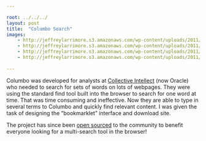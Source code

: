 ```yaml
---

root: ../../../
layout: post
title:  "Columbo Search"
images:
    - http://jeffreylarrimore.s3.amazonaws.com/wp-content/uploads/2011/03/columbo_1-website.jpg
    - http://jeffreylarrimore.s3.amazonaws.com/wp-content/uploads/2011/03/columbo_2-app.jpg
    - http://jeffreylarrimore.s3.amazonaws.com/wp-content/uploads/2011/03/columbo_3-app.jpg
    - http://jeffreylarrimore.s3.amazonaws.com/wp-content/uploads/2011/03/columbo_1-logo.jpg
    
---
```


Columbo was developed for analysts at <a href="http://www.oracle.com/us/solutions/social/collectiveintellect/index.html" target="_blank">Collective Intellect</a> (now Oracle) who needed to search for sets of words on lots of webpages. They were using the standard find tool built into the browser to search for one word at time. That was time consuming and ineffective. Now they are able to type in several terms to Columbo and quickly find relevant content. I was given the task of designing the “bookmarklet” interface and download site.

The project has since been <a href="https://github.com/ubermajestix/columbo" target="_blank">open sourced</a> to the community to benefit everyone looking for a multi-search tool in the browser! 
